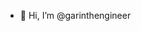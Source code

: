 - 👋 Hi, I’m @garinthengineer

<!---
garinthengineer/garinthengineer is a ✨ special ✨ repository because its `README.md` (this file) appears on your GitHub profile.
You can click the Preview link to take a look at your changes.
--->
